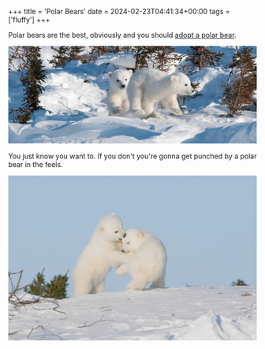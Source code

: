 +++
title = 'Polar Bears'
date = 2024-02-23T04:41:34+00:00
tags = ['fluffy']
+++

Polar bears are the best, obviously and you should [adopt a polar bear](https://shop.polarbearsinternational.org).

![Polar bear best](Polar-Bear-Cubs-Dan-Cox-D163215.jpg)

You just know you want to. If you don't you're gonna get punched by a polar
bear in the feels.

![In the feels](3_2_image2_beard.png)

